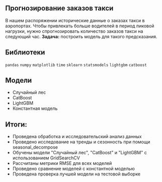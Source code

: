 ## Прогнозирование заказов такси

В нашем распоряжении исторические данные о заказах такси в аэропортах. Чтобы привлекать больше водителей в период пиковой нагрузки, нужно спрогнозировать количество заказов такси на следующий час. 
**Задача:** построить модель для такого предсказания.

## Библиотеки

`pandas`
`numpy`
`matplotlib`
`time`
`sklearn`
`statsmodels`
`lightgbm`
`catboost`


##  Модели

- Случайный лес
- CatBoost
- LightGBM
- Константная модель


## Итоги:

- Проведена обработка и исследовательский анализ данных
- Проведено исследование на тренды и сезонность при помощи seasonal_decompose
- Обучены модели "Случайный лес", "CatBoost" и "LightGBM" с использованием GridSearchCV
- Рассчитаны метрики RMSE для всех моделей
- Проведено сравнение моделей с константной моделью
- Проведена проверка лучшей модели на тестовой выборке


